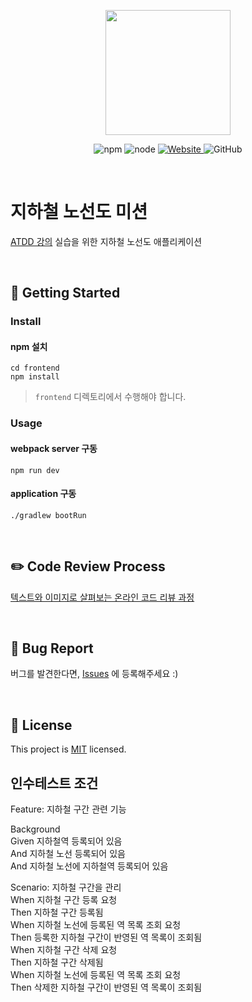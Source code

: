 <p align="center">
    <img width="200px;" src="https://raw.githubusercontent.com/woowacourse/atdd-subway-admin-frontend/master/images/main_logo.png"/>
</p>
<p align="center">
  <img alt="npm" src="https://img.shields.io/badge/npm-%3E%3D%205.5.0-blue">
  <img alt="node" src="https://img.shields.io/badge/node-%3E%3D%209.3.0-blue">
  <a href="https://edu.nextstep.camp/c/R89PYi5H" alt="nextstep atdd">
    <img alt="Website" src="https://img.shields.io/website?url=https%3A%2F%2Fedu.nextstep.camp%2Fc%2FR89PYi5H">
  </a>
  <img alt="GitHub" src="https://img.shields.io/github/license/next-step/atdd-subway-service">
</p>

<br>

# 지하철 노선도 미션
[ATDD 강의](https://edu.nextstep.camp/c/R89PYi5H) 실습을 위한 지하철 노선도 애플리케이션

<br>

## 🚀 Getting Started

### Install
#### npm 설치
```
cd frontend
npm install
```
> `frontend` 디렉토리에서 수행해야 합니다.

### Usage
#### webpack server 구동
```
npm run dev
```
#### application 구동
```
./gradlew bootRun
```
<br>

## ✏️ Code Review Process
[텍스트와 이미지로 살펴보는 온라인 코드 리뷰 과정](https://github.com/next-step/nextstep-docs/tree/master/codereview)

<br>

## 🐞 Bug Report

버그를 발견한다면, [Issues](https://github.com/next-step/atdd-subway-service/issues) 에 등록해주세요 :)

<br>

## 📝 License

This project is [MIT](https://github.com/next-step/atdd-subway-service/blob/master/LICENSE.md) licensed.


## 인수테스트 조건
Feature: 지하철 구간 관련 기능  

  Background  
    Given 지하철역 등록되어 있음  
    And 지하철 노선 등록되어 있음  
    And 지하철 노선에 지하철역 등록되어 있음  

  Scenario: 지하철 구간을 관리  
    When 지하철 구간 등록 요청  
    Then 지하철 구간 등록됨  
    When 지하철 노선에 등록된 역 목록 조회 요청  
    Then 등록한 지하철 구간이 반영된 역 목록이 조회됨  
    When 지하철 구간 삭제 요청  
    Then 지하철 구간 삭제됨  
    When 지하철 노선에 등록된 역 목록 조회 요청  
    Then 삭제한 지하철 구간이 반영된 역 목록이 조회됨  
